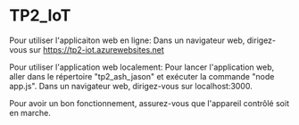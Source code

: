 # TP2_IoT

Pour utiliser l'applicaiton web en ligne:
Dans un navigateur web, dirigez-vous sur https://tp2-iot.azurewebsites.net

Pour utiliser l'application web localement:
Pour lancer l'application web, aller dans le répertoire "tp2_ash_jason" et exécuter la commande "node app.js".
Dans un navigateur web, dirigez-vous sur localhost:3000.

Pour avoir un bon fonctionnement, assurez-vous que l'appareil contrôlé soit en marche.